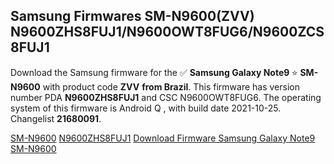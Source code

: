 <h2>Samsung Firmwares SM-N9600(ZVV) N9600ZHS8FUJ1/N9600OWT8FUG6/N9600ZCS8FUJ1</h2>
Download the Samsung firmware for the ✅ <strong>Samsung Galaxy Note9 </strong> ⭐ <strong>SM-N9600</strong> with product code <strong>ZVV</strong> <strong> from Brazil</strong>. This firmware has version number PDA <strong>N9600ZHS8FUJ1</strong> and CSC N9600OWT8FUG6. The operating system of this firmware is Android Q , with build date 2021-10-25. Changelist <strong>21680091</strong>.


[SM-N9600](https://samfirm.shop/samsung/model/SM-N9600)
[N9600ZHS8FUJ1](https://samfirm.shop/samsung/pda/N9600ZHS8FUJ1)
[Download Firmware Samsung Galaxy Note9 SM-N9600](https://samfirm.shop/samsung/firmware/468291)
